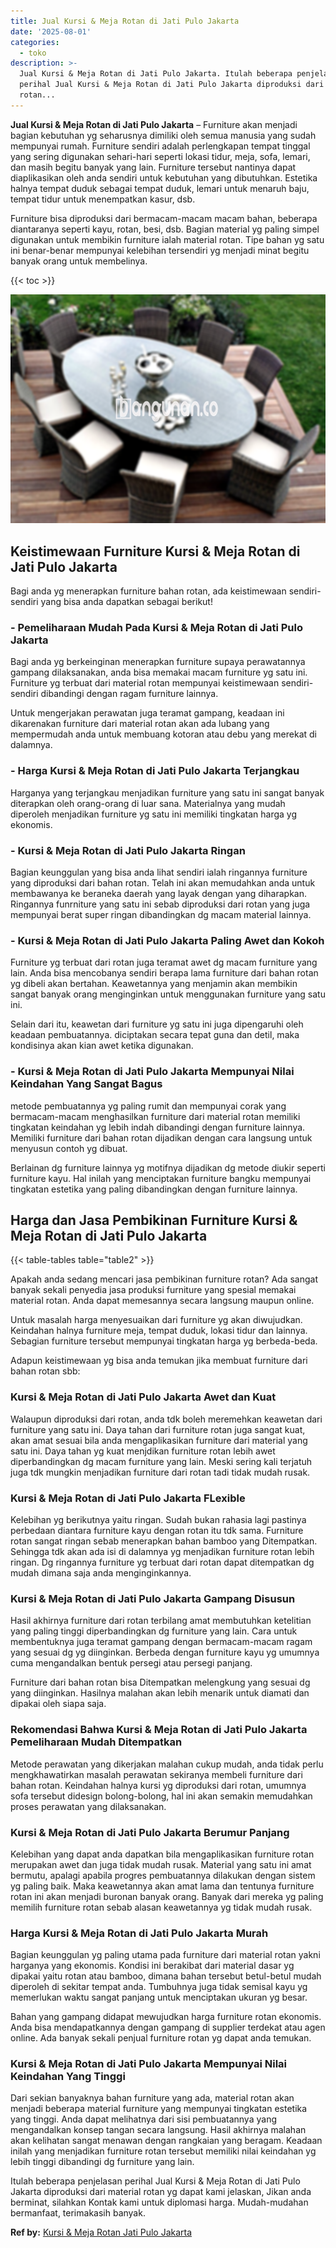 ```yaml
---
title: Jual Kursi & Meja Rotan di Jati Pulo Jakarta
date: '2025-08-01'
categories:
  - toko
description: >-
  Jual Kursi & Meja Rotan di Jati Pulo Jakarta. Itulah beberapa penjelasan
  perihal Jual Kursi & Meja Rotan di Jati Pulo Jakarta diproduksi dari material
  rotan...
---
```


**Jual Kursi & Meja Rotan di Jati Pulo Jakarta** – Furniture akan menjadi bagian kebutuhan yg seharusnya dimiliki oleh semua manusia yang sudah mempunyai rumah. Furniture sendiri adalah perlengkapan tempat tinggal yang sering digunakan sehari-hari seperti lokasi tidur, meja, sofa, lemari, dan masih begitu banyak yang lain. Furniture tersebut nantinya dapat diaplikasikan oleh anda sendiri untuk kebutuhan yang dibutuhkan. Estetika halnya tempat duduk sebagai tempat duduk, lemari untuk menaruh baju, tempat tidur untuk menempatkan kasur, dsb.

Furniture bisa diproduksi dari bermacam-macam macam bahan, beberapa diantaranya seperti kayu, rotan, besi, dsb. Bagian material yg paling simpel digunakan untuk membikin furniture ialah material rotan. Tipe bahan yg satu ini benar-benar mempunyai kelebihan tersendiri yg menjadi minat begitu banyak orang untuk membelinya.

{{< toc >}}

![Jual Kursi & Meja Rotan di Jati Pulo Jakarta](/images/kursi-meja-rotan-murah10.png)

## Keistimewaan Furniture Kursi & Meja Rotan di Jati Pulo Jakarta

Bagi anda yg menerapkan furniture bahan rotan, ada keistimewaan sendiri-sendiri yang bisa anda dapatkan sebagai berikut!

### \- Pemeliharaan Mudah Pada Kursi & Meja Rotan di Jati Pulo Jakarta

Bagi anda yg berkeinginan menerapkan furniture supaya perawatannya gampang dilaksanakan, anda bisa memakai macam furniture yg satu ini. Furniture yg terbuat dari material rotan mempunyai keistimewaan sendiri-sendiri dibandingi dengan ragam furniture lainnya.

Untuk mengerjakan perawatan juga teramat gampang, keadaan ini dikarenakan furniture dari material rotan akan ada lubang yang mempermudah anda untuk membuang kotoran atau debu yang merekat di dalamnya.

### \- Harga Kursi & Meja Rotan di Jati Pulo Jakarta Terjangkau

Harganya yang terjangkau menjadikan furniture yang satu ini sangat banyak diterapkan oleh orang-orang di luar sana. Materialnya yang mudah diperoleh menjadikan furniture yg satu ini memiliki tingkatan harga yg ekonomis.

### \- Kursi & Meja Rotan di Jati Pulo Jakarta Ringan

Bagian keunggulan yang bisa anda lihat sendiri ialah ringannya furniture yang diproduksi dari bahan rotan. Telah ini akan memudahkan anda untuk membawanya ke beraneka daerah yang layak dengan yang diharapkan. Ringannya funrniture yang satu ini sebab diproduksi dari rotan yang juga mempunyai berat super ringan dibandingkan dg macam material lainnya.

### \- Kursi & Meja Rotan di Jati Pulo Jakarta Paling Awet dan Kokoh

Furniture yg terbuat dari rotan juga teramat awet dg macam furniture yang lain. Anda bisa mencobanya sendiri berapa lama furniture dari bahan rotan yg dibeli akan bertahan. Keawetannya yang menjamin akan membikin sangat banyak orang menginginkan untuk menggunakan furniture yang satu ini.

Selain dari itu, keawetan dari furniture yg satu ini juga dipengaruhi oleh keadaan pembuatannya. diciptakan secara tepat guna dan detil, maka kondisinya akan kian awet ketika digunakan.

### \- Kursi & Meja Rotan di Jati Pulo Jakarta Mempunyai Nilai Keindahan Yang Sangat Bagus

metode pembuatannya yg paling rumit dan mempunyai corak yang bermacam-macam menghasilkan furniture dari material rotan memiliki tingkatan keindahan yg lebih indah dibandingi dengan furniture lainnya. Memiliki furniture dari bahan rotan dijadikan dengan cara langsung untuk menyusun contoh yg dibuat.

Berlainan dg furniture lainnya yg motifnya dijadikan dg metode diukir seperti furniture kayu. Hal inilah yang menciptakan furniture bangku mempunyai tingkatan estetika yang paling dibandingkan dengan furniture lainnya.

## Harga dan Jasa Pembikinan Furniture Kursi & Meja Rotan di Jati Pulo Jakarta

{{< table-tables table="table2" >}}

Apakah anda sedang mencari jasa pembikinan furniture rotan? Ada sangat banyak sekali penyedia jasa produksi furniture yang spesial memakai material rotan. Anda dapat memesannya secara langsung maupun online.

Untuk masalah harga menyesuaikan dari furniture yg akan diwujudkan. Keindahan halnya furniture meja, tempat duduk, lokasi tidur dan lainnya. Sebagian furniture tersebut mempunyai tingkatan harga yg berbeda-beda.

Adapun keistimewaan yg bisa anda temukan jika membuat furniture dari bahan rotan sbb:

### Kursi & Meja Rotan di Jati Pulo Jakarta Awet dan Kuat

Walaupun diproduksi dari rotan, anda tdk boleh meremehkan keawetan dari furniture yang satu ini. Daya tahan dari furniture rotan juga sangat kuat, akan amat sesuai bila anda mengaplikasikan furniture dari material yang satu ini. Daya tahan yg kuat menjdikan furniture rotan lebih awet diperbandingkan dg macam furniture yang lain. Meski sering kali terjatuh juga tdk mungkin menjadikan furniture dari rotan tadi tidak mudah rusak.

### Kursi & Meja Rotan di Jati Pulo Jakarta FLexible

Kelebihan yg berikutnya yaitu ringan. Sudah bukan rahasia lagi pastinya perbedaan diantara furniture kayu dengan rotan itu tdk sama. Furniture rotan sangat ringan sebab menerapkan bahan bamboo yang Ditempatkan. Sehingga tdk akan ada isi di dalamnya yg menjadikan furniture rotan lebih ringan. Dg ringannya furniture yg terbuat dari rotan dapat ditempatkan dg mudah dimana saja anda menginginkannya.

### Kursi & Meja Rotan di Jati Pulo Jakarta Gampang Disusun

Hasil akhirnya furniture dari rotan terbilang amat membutuhkan ketelitian yang paling tinggi diperbandingkan dg furniture yang lain. Cara untuk membentuknya juga teramat gampang dengan bermacam-macam ragam yang sesuai dg yg diinginkan. Berbeda dengan furniture kayu yg umumnya cuma mengandalkan bentuk persegi atau persegi panjang.

Furniture dari bahan rotan bisa Ditempatkan melengkung yang sesuai dg yang diinginkan. Hasilnya malahan akan lebih menarik untuk diamati dan dipakai oleh siapa saja.

### Rekomendasi Bahwa Kursi & Meja Rotan di Jati Pulo Jakarta Pemeliharaan Mudah Ditempatkan

Metode perawatan yang dikerjakan malahan cukup mudah, anda tidak perlu mengkhawatirkan masalah perawatan sekiranya membeli furniture dari bahan rotan. Keindahan halnya kursi yg diproduksi dari rotan, umumnya sofa tersebut didesign bolong-bolong, hal ini akan semakin memudahkan proses perawatan yang dilaksanakan.

### Kursi & Meja Rotan di Jati Pulo Jakarta Berumur Panjang

Kelebihan yang dapat anda dapatkan bila mengaplikasikan furniture rotan merupakan awet dan juga tidak mudah rusak. Material yang satu ini amat bermutu, apalagi apabila progres pembuatannya dilakukan dengan sistem yg paling baik. Maka keawetannya akan amat lama dan tentunya furniture rotan ini akan menjadi buronan banyak orang. Banyak dari mereka yg paling memilih furniture rotan sebab alasan keawetannya yg tidak mudah rusak.

### Harga Kursi & Meja Rotan di Jati Pulo Jakarta Murah

Bagian keunggulan yg paling utama pada furniture dari material rotan yakni harganya yang ekonomis. Kondisi ini berakibat dari material dasar yg dipakai yaitu rotan atau bamboo, dimana bahan tersebut betul-betul mudah diperoleh di sekitar tempat anda. Tumbuhnya juga tidak semisal kayu yg memerlukan waktu sangat panjang untuk menciptakan ukuran yg besar.

Bahan yang gampang didapat mewujudkan harga furniture rotan ekonomis. Anda bisa mendapatkannya dengan gampang di supplier terdekat atau agen online. Ada banyak sekali penjual furniture rotan yg dapat anda temukan.

### Kursi & Meja Rotan di Jati Pulo Jakarta Mempunyai Nilai Keindahan Yang Tinggi

Dari sekian banyaknya bahan furniture yang ada, material rotan akan menjadi beberapa material furniture yang mempunyai tingkatan estetika yang tinggi. Anda dapat melihatnya dari sisi pembuatannya yang mengandalkan konsep tangan secara langsung. Hasil akhirnya malahan akan kelihatan sangat menawan dengan rangkaian yang beragam. Keadaan inilah yang menjadikan furniture rotan tersebut memiliki nilai keindahan yg lebih tinggi dibandingi dg furniture yang lain.

Itulah beberapa penjelasan perihal Jual Kursi & Meja Rotan di Jati Pulo Jakarta diproduksi dari material rotan yg dapat kami jelaskan, Jikan anda berminat, silahkan Kontak kami untuk diplomasi harga. Mudah-mudahan bermanfaat, terimakasih banyak.

**Ref by:** [Kursi & Meja Rotan Jati Pulo Jakarta](https://id.wikipedia.org/wiki/Kursi)
